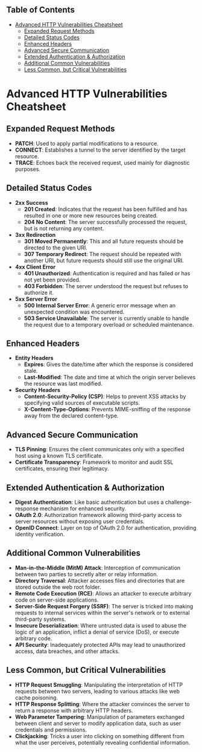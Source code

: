 ## Table of Contents

- [Advanced HTTP Vulnerabilities Cheatsheet](#advanced\http\vulnerabilities\cheatsheet)
  - [Expanded Request Methods](#Expanded\Request\Methods)
  - [Detailed Status Codes](#Detailed\Status\Codes)
  - [Enhanced Headers](#Enhanced\Headers)
  - [Advanced Secure Communication](#Advanced\Secure\Communication)
  - [Extended Authentication & Authorization](#Extended\Authentication\&\Authorization)
  - [Additional Common Vulnerabilities](#Additional\Common\Vulnerabilities)
  - [Less Common, but Critical Vulnerabilities](#Less\Common,\but\Critical\Vulnerabilities)

# Advanced HTTP Vulnerabilities Cheatsheet

## Expanded Request Methods
- **PATCH**: Used to apply partial modifications to a resource.
- **CONNECT**: Establishes a tunnel to the server identified by the target resource.
- **TRACE**: Echoes back the received request, used mainly for diagnostic purposes.

## Detailed Status Codes
- **2xx Success**
  - **201 Created**: Indicates that the request has been fulfilled and has resulted in one or more new resources being created.
  - **204 No Content**: The server successfully processed the request, but is not returning any content.
- **3xx Redirection**
  - **301 Moved Permanently**: This and all future requests should be directed to the given URI.
  - **307 Temporary Redirect**: The request should be repeated with another URI, but future requests should still use the original URI.
- **4xx Client Error**
  - **401 Unauthorized**: Authentication is required and has failed or has not yet been provided.
  - **403 Forbidden**: The server understood the request but refuses to authorize it.
- **5xx Server Error**
  - **500 Internal Server Error**: A generic error message when an unexpected condition was encountered.
  - **503 Service Unavailable**: The server is currently unable to handle the request due to a temporary overload or scheduled maintenance.

## Enhanced Headers
- **Entity Headers**
  - **Expires**: Gives the date/time after which the response is considered stale.
  - **Last-Modified**: The date and time at which the origin server believes the resource was last modified.
- **Security Headers**
  - **Content-Security-Policy (CSP)**: Helps to prevent XSS attacks by specifying valid sources of executable scripts.
  - **X-Content-Type-Options**: Prevents MIME-sniffing of the response away from the declared content-type.

## Advanced Secure Communication
- **TLS Pinning**: Ensures the client communicates only with a specified host using a known TLS certificate.
- **Certificate Transparency**: Framework to monitor and audit SSL certificates, ensuring their legitimacy.

## Extended Authentication & Authorization
- **Digest Authentication**: Like basic authentication but uses a challenge-response mechanism for enhanced security.
- **OAuth 2.0**: Authorization framework allowing third-party access to server resources without exposing user credentials.
- **OpenID Connect**: Layer on top of OAuth 2.0 for authentication, providing identity verification.

## Additional Common Vulnerabilities
- **Man-in-the-Middle (MitM) Attack**: Interception of communication between two parties to secretly alter or relay information.
- **Directory Traversal**: Attacker accesses files and directories that are stored outside the web root folder.
- **Remote Code Execution (RCE)**: Allows an attacker to execute arbitrary code on server-side applications.
- **Server-Side Request Forgery (SSRF)**: The server is tricked into making requests to internal services within the server's network or to external third-party systems.
- **Insecure Deserialization**: Where untrusted data is used to abuse the logic of an application, inflict a denial of service (DoS), or execute arbitrary code.
- **API Security**: Inadequately protected APIs may lead to unauthorized access, data breaches, and other attacks.

## Less Common, but Critical Vulnerabilities
- **HTTP Request Smuggling**: Manipulating the interpretation of HTTP requests between two servers, leading to various attacks like web cache poisoning.
- **HTTP Response Splitting**: Where the attacker convinces the server to return a response with arbitrary HTTP headers.
- **Web Parameter Tampering**: Manipulation of parameters exchanged between client and server to modify application data, such as user credentials and permissions.
- **Clickjacking**: Tricks a user into clicking on something different from what the user perceives, potentially revealing confidential information.
